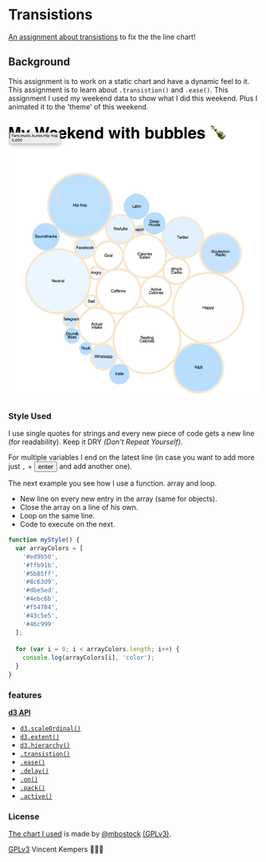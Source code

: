 # Transistions

[An assignment about transistions](https://github.com/cmda-fe3/course-17-18/blob/master/class-3.md) to fix the the line chart! 

## Background

This assignment is to work on a static chart and have a dynamic feel to it. This assignment is to learn about `.transistion()` and `.ease()`. This assignment I used my weekend data to show what I did this weekend. Plus I animated it to the 'theme' of this weekend.

![result of this code](preview.png)

### Style Used

I use single quotes for strings and every new piece of code gets a new line (for readability). Keep it DRY _(Don't Repeat Yourself)_.

For multiple variables I end on the latest line (in case you want to add more just `,` +  <button>enter</button> and add another one).

The next example you see how I use a function. array and loop.  
*   New line on every new entry in the array (same for objects).
*   Close the array on a line of his own.
*   Loop on the same line.
*   Code to execute on the next.

```js
function myStyle() {
  var arrayColors = [
    '#ed9b50',
    '#ffb91b',
    '#5b85ff',
    '#8c63d9',
    '#dbe5ed',
    '#4ebc6b',
    '#f54784',
    '#43c5e5',
    '#46c999'
  ];

  for (var i = 0; i < arrayColors.length; i++) {
    console.log(arrayColors[i], 'color');
  }
}
```

### features

[**d3 API**](https://github.com/d3/d3/blob/master/API.md)
-   [`d3.scaleOrdinal()`](https://github.com/d3/d3-3.x-api-reference/blob/master/Ordinal-Scales.md#ordinal)
-   [`d3.extent()`](https://github.com/d3/d3-array/blob/master/README.md#extent)
-   [`d3.hierarchy()`](https://github.com/d3/d3-hierarchy)
-   [`.transistion()`](https://github.com/d3/d3-transition)
-   [`.ease()`](https://github.com/d3/d3-ease)
-   [`.delay()`](https://github.com/d3/d3-transition/blob/master/README.md#transition_delay)
-   [`.on()`](https://github.com/d3/d3-transition/blob/master/README.md#transition_on)
-   [`.pack()`](https://github.com/d3/d3-hierarchy/blob/master/README.md#pack)
-   [`.active()`](https://github.com/d3/d3-transition/blob/master/README.md#active)


### License

[The chart I used](https://bl.ocks.org/mbostock/4063269) is made by [@mbostock](https://github.com/mbostock) [(GPLv3)](https://choosealicense.com/licenses/gpl-3.0/).

[GPLv3](https://choosealicense.com/licenses/gpl-3.0/) Vincent Kempers 👨🏽‍💻

